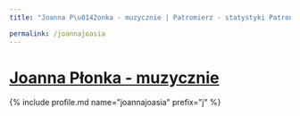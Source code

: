 ```yaml
---
title: "Joanna P\u0142onka - muzycznie | Patromierz - statystyki Patronite.pl"

permalink: /joannajoasia
---
```


# [Joanna Płonka - muzycznie](https://patronite.pl/joannajoasia)

{% include profile.md name="joannajoasia" prefix="j" %}
